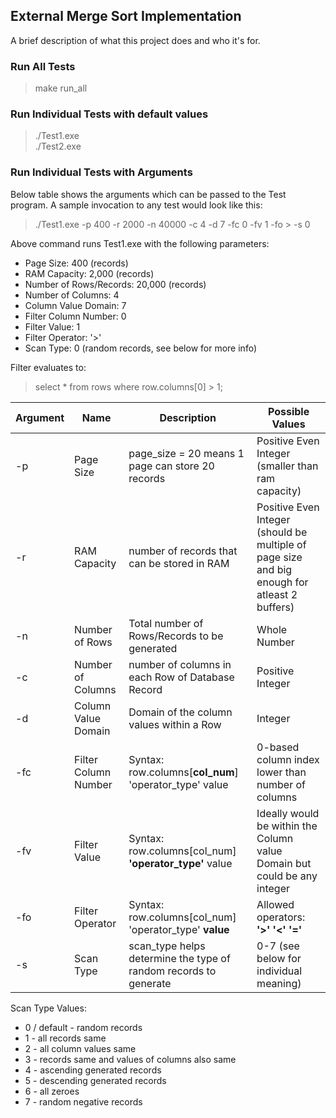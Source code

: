 ## External Merge Sort Implementation

A brief description of what this project does and who it's for.

### Run All Tests
> make run_all

### Run Individual Tests with default values
> ./Test1.exe  
> ./Test2.exe

### Run Individual Tests with Arguments
Below table shows the arguments which can be passed to the Test program. A sample invocation to any test would look like this:

> ./Test1.exe -p 400 -r 2000 -n 40000 -c 4 -d 7 -fc 0 -fv 1 -fo > -s 0

Above command runs Test1.exe with the following parameters:  
* Page Size: 400 (records)
* RAM Capacity: 2,000 (records)
* Number of Rows/Records: 20,000 (records)
* Number of Columns: 4
* Column Value Domain: 7
* Filter Column Number: 0
* Filter Value: 1
* Filter Operator: '>'
* Scan Type: 0 (random records, see below for more info)

Filter evaluates to:  
> select * from rows where row.columns[0] > 1;  


| Argument | Name | Description | Possible Values |
| ------ | ------ | ------ | ------ |
| -p | Page Size | page_size = 20 means 1 page can store 20 records | Positive Even Integer (smaller than ram capacity) |
| -r | RAM Capacity | number of records that can be stored in RAM | Positive Even Integer (should be multiple of page size  and big enough for atleast 2 buffers) |
| -n | Number of Rows | Total number of Rows/Records to be generated | Whole Number |
| -c | Number of Columns | number of columns in each Row of Database Record | Positive Integer |
| -d | Column Value Domain | Domain of the column values within a Row | Integer |
| -fc | Filter Column Number | Syntax: row.columns[**col_num**] 'operator_type' value | 0-based column index lower than number of columns |
| -fv | Filter Value | Syntax: row.columns[col_num] **'operator_type'** value | Ideally would be within the Column value Domain but could be any integer |
| -fo | Filter Operator | Syntax: row.columns[col_num] 'operator_type' **value** | Allowed operators: **'>'  '<'  '='** |
| -s | Scan Type | scan_type helps determine the type of random records to generate | 0-7 (see below for individual meaning) |

Scan Type Values:  
* 0 / default - random records
* 1 - all records same
* 2 - all column values same
* 3 - records same and values of columns also same
* 4 - ascending generated records
* 5 - descending generated records
* 6 - all zeroes
* 7 - random negative records